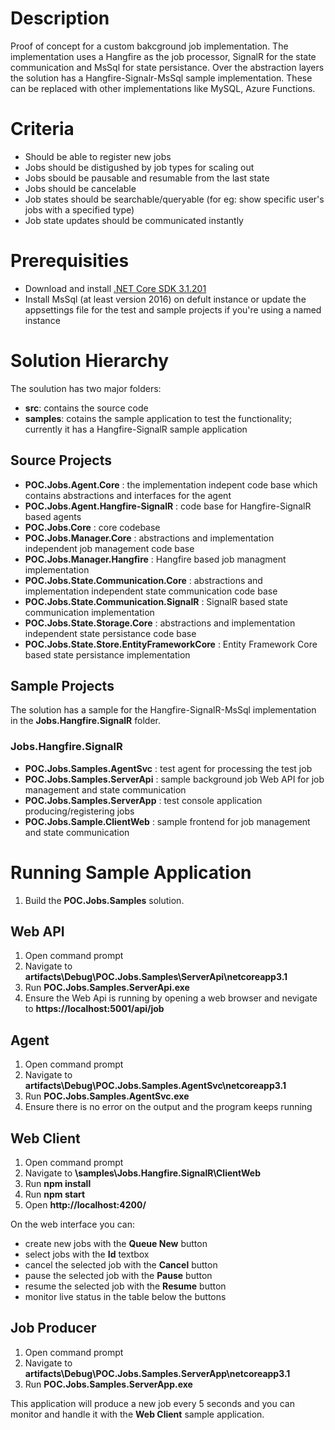 # Description
Proof of concept for a custom bakcground job implementation. The implementation uses a Hangfire as the job processor, SignalR for the state communication and MsSql for state persistance. Over the abstraction layers the solution has a Hangfire-Signalr-MsSql sample implementation. These can be replaced with other implementations like MySQL, Azure Functions.

# Criteria
- Should be able to register new jobs
- Jobs should be distigushed by job types for scaling out
- Jobs sbould be pausable and resumable from the last state
- Jobs should be cancelable
- Job states should be searchable/queryable (for eg: show specific user's jobs with a specified type)
- Job state updates should be communicated instantly

# Prerequisities
- Download and install [.NET Core SDK 3.1.201](https://dotnet.microsoft.com/download/dotnet-core/3.1)
- Install MsSql (at least version 2016) on defult instance or update the appsettings file for the test and sample projects if you're using a named instance

# Solution Hierarchy
The soulution has two major folders:

- **src**: contains the source code
- **samples**: cotains the sample application to test the functionality; currently it has a Hangfire-SignalR sample application

## Source Projects
- **POC.Jobs.Agent.Core** : the implementation indepent code base which contains abstractions and interfaces for the agent
- **POC.Jobs.Agent.Hangfire-SignalR** : code base for Hangfire-SignalR based agents
- **POC.Jobs.Core** :  core codebase
- **POC.Jobs.Manager.Core** : abstractions and implementation independent job management code base
- **POC.Jobs.Manager.Hangfire** : Hangfire based job managment implementation
- **POC.Jobs.State.Communication.Core** : abstractions and implementation independent state communication code base
- **POC.Jobs.State.Communication.SignalR** : SignalR based state communication implementation
- **POC.Jobs.State.Storage.Core** : abstractions and implementation independent state persistance code base
- **POC.Jobs.State.Store.EntityFrameworkCore** :  Entity Framework Core based state persistance implementation

## Sample Projects
The solution has a sample for the Hangfire-SignalR-MsSql implementation in the **Jobs.Hangfire.SignalR** folder.

### Jobs.Hangfire.SignalR
- **POC.Jobs.Samples.AgentSvc** : test agent for processing the test job
- **POC.Jobs.Samples.ServerApi** : sample background job Web API for job management and state communication
- **POC.Jobs.Samples.ServerApp** : test console application producing/registering jobs
- **POC.Jobs.Sample.ClientWeb** : sample frontend for job management and state communication


# Running Sample Application
1. Build the **POC.Jobs.Samples** solution.

## Web API
1. Open command prompt
2. Navigate to **artifacts\Debug\POC.Jobs.Samples\ServerApi\netcoreapp3.1**
3. Run **POC.Jobs.Samples.ServerApi.exe**
4. Ensure the Web Api is running by opening a web browser and nevigate to **https://localhost:5001/api/job**

## Agent
1. Open command prompt
2. Navigate to **artifacts\Debug\POC.Jobs.Samples.AgentSvc\netcoreapp3.1**
3. Run **POC.Jobs.Samples.AgentSvc.exe**
4. Ensure there is no error on the output and the program keeps running

## Web Client
1. Open command prompt
2. Navigate to **\samples\Jobs.Hangfire.SignalR\ClientWeb**
3. Run **npm install**
4. Run **npm start**
5. Open **http://localhost:4200/**

On the web interface you can:
- create new jobs with the **Queue New** button
- select jobs with the **Id** textbox
- cancel the selected job with the **Cancel** button
- pause the selected job with the **Pause** button
- resume the selected job with the **Resume** button
- monitor live status in the table below the buttons

## Job Producer
1. Open command prompt
2. Navigate to **artifacts\Debug\POC.Jobs.Samples.ServerApp\netcoreapp3.1**
3. Run **POC.Jobs.Samples.ServerApp.exe**

This application will produce a new job every 5 seconds and you can monitor and handle it with the **Web Client** sample application.
